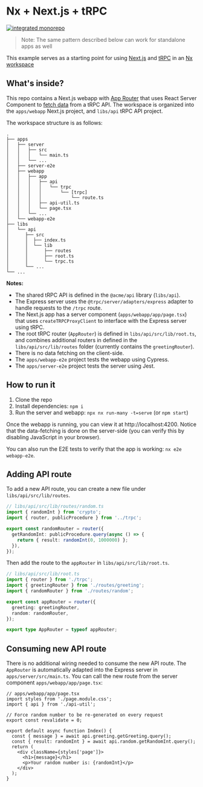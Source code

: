 # Nx + Next.js + tRPC

[![integrated monorepo](https://img.shields.io/static/v1?label=Nx%20setup&message=integrated%20monorepo&color=blue)](https://nx.dev/concepts/integrated-vs-package-based#integrated-repos)

> Note: The same pattern described below can work for standalone apps as well

This example serves as a starting point for using [Next.js](https://nextjs.org) and [tRPC](https://trpc.io) in an [Nx workspace](https://nx.dev)

## What's inside?

This repo contains a Next.js webapp with [App Router](https://nextjs.org/docs/app) that uses React Server Component to [fetch data](https://nextjs.org/docs/app/building-your-application/data-fetching) from a tRPC API. The workspace is organized into the `apps/webapp` Next.js project, and `libs/api` tRPC API project.

The workspace structure is as follows:

```treeview
.
├── apps
│   ├── server
│   │   ├── src
│   │   │   └── main.ts
│   │   └── ...
│   ├── server-e2e
│   ├── webapp
│   │   ├── app
│   │   │   ├── api
│   │   │   │   └── trpc
│   │   │   │       └── [trpc]
│   │   │   │           └── route.ts
│   │   │   ├── api-util.ts
│   │   │   └── page.tsx
│   │   └── ...
│   └── webapp-e2e
├── libs
│   └── api
│      ├── src
│      │  ├── index.ts
│      │  └── lib
│      │      ├── routes
│      │      ├── root.ts
│      │      └── trpc.ts
│      └── ...
└── ...
```

**Notes:**

- The shared tRPC API is defined in the `@acme/api` library (`libs/api`).
- The Express server uses the `@trpc/server/adapters/express` adapter to handle requests to the `/trpc` route.
- The Next.js app has a server component (`apps/webapp/app/page.tsx`) that uses `createTRPCProxyClient` to interface with the Express server using tRPC.
- The root tRPC router (`AppRouter`) is defined in `libs/api/src/lib/root.ts`, and combines additional routers in defined in the `libs/api/src/lib/routes` folder (currently contains the `greetingRouter`).
- There is no data fetching on the client-side.
- The `apps/webapp-e2e` project tests the webapp using Cypress.
- The `apps/server-e2e` project tests the server using Jest.

## How to run it

1. Clone the repo
2. Install dependencies: `npm i`
3. Run the server and webapp: `npx nx run-many -t=serve` (or `npm start`)

Once the webapp is running, you can view it at http://localhost:4200. Notice that the data-fetching is done on the server-side (you can verify this by disabling JavaScript in your browser).

You can also run the E2E tests to verify that the app is working: `nx e2e webapp-e2e`.

## Adding API route

To add a new API route, you can create a new file under `libs/api/src/lib/routes`.

```ts
// libs/api/src/lib/routes/random.ts
import { randomInt } from 'crypto';
import { router, publicProcedure } from '../trpc';

export const randomRouter = router({
  getRandomInt: publicProcedure.query(async () => {
    return { result: randomInt(0, 1000000) };
  }),
});
```

Then add the route to the `appRouter` in `libs/api/src/lib/root.ts`.

```ts
// libs/api/src/lib/root.ts
import { router } from './trpc';
import { greetingRouter } from './routes/greeting';
import { randomRouter } from './routes/random';

export const appRouter = router({
  greeting: greetingRouter,
  random: randomRouter,
});

export type AppRouter = typeof appRouter;
```

## Consuming new API route

There is no additional wiring needed to consume the new API route. The `AppRouter` is automatically adapted into the Express server in `apps/server/src/main.ts`. You can call the new route from the server component `apps/webapp/app/page.tsx`:

```tsx
// apps/webapp/app/page.tsx
import styles from './page.module.css';
import { api } from './api-util';

// Force random number to be re-generated on every request
export const revalidate = 0;

export default async function Index() {
  const { message } = await api.greeting.getGreeting.query();
  const { result: randomInt } = await api.random.getRandomInt.query();
  return (
    <div className={styles['page']}>
      <h1>{message}</h1>
      <p>Your random number is: {randomInt}</p>
    </div>
  );
}
```
